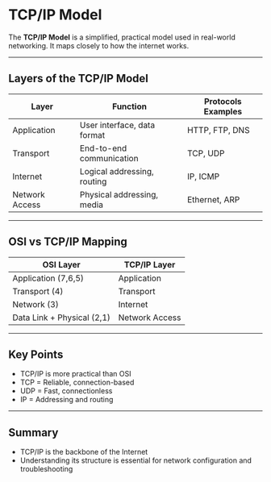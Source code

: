# TCP/IP Model

The **TCP/IP Model** is a simplified, practical model used in real-world networking. It maps closely to how the internet works.

---

##  Layers of the TCP/IP Model

| Layer        | Function                        | Protocols Examples |
|--------------|----------------------------------|--------------------|
| Application  | User interface, data format     | HTTP, FTP, DNS     |
| Transport    | End-to-end communication        | TCP, UDP           |
| Internet     | Logical addressing, routing     | IP, ICMP           |
| Network Access | Physical addressing, media    | Ethernet, ARP      |

---

##  OSI vs TCP/IP Mapping

| OSI Layer                  | TCP/IP Layer        |
|----------------------------|---------------------|
| Application (7,6,5)        | Application         |
| Transport (4)              | Transport           |
| Network (3)                | Internet            |
| Data Link + Physical (2,1) | Network Access      |

---

##  Key Points
- TCP/IP is more practical than OSI
- TCP = Reliable, connection-based
- UDP = Fast, connectionless
- IP = Addressing and routing

---

##  Summary
- TCP/IP is the backbone of the Internet
- Understanding its structure is essential for network configuration and troubleshooting
